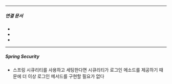 

----
##### 연결 문서

- 
- 
- 
---

##### Spring Security

- 스프링 시큐리티를 사용하고 세팅한다면 시큐리티가 로그인 메소드를 제공하기 때문에 
  더 이상 로그인 메서드를 구현할 필요가 없다